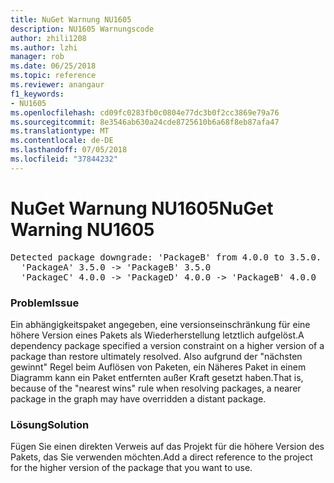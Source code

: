 ```yaml
---
title: NuGet Warnung NU1605
description: NU1605 Warnungscode
author: zhili1208
ms.author: lzhi
manager: rob
ms.date: 06/25/2018
ms.topic: reference
ms.reviewer: anangaur
f1_keywords:
- NU1605
ms.openlocfilehash: cd09fc0283fb0c0804e77dc3b0f2cc3869e79a76
ms.sourcegitcommit: 8e3546ab630a24cde8725610b6a68f8eb87afa47
ms.translationtype: MT
ms.contentlocale: de-DE
ms.lasthandoff: 07/05/2018
ms.locfileid: "37844232"
---
```

# <a name="nuget-warning-nu1605"></a><span data-ttu-id="6a94a-103">NuGet Warnung NU1605</span><span class="sxs-lookup"><span data-stu-id="6a94a-103">NuGet Warning NU1605</span></span>

<pre>Detected package downgrade: 'PackageB' from 4.0.0 to 3.5.0. Reference the package directly from the project to select a different version.<br/>  'PackageA' 3.5.0 -> 'PackageB' 3.5.0<br/>  'PackageC' 4.0.0 -> 'PackageD' 4.0.0 -> 'PackageB' 4.0.0</pre>

### <a name="issue"></a><span data-ttu-id="6a94a-104">Problem</span><span class="sxs-lookup"><span data-stu-id="6a94a-104">Issue</span></span>
<span data-ttu-id="6a94a-105">Ein abhängigkeitspaket angegeben, eine versionseinschränkung für eine höhere Version eines Pakets als Wiederherstellung letztlich aufgelöst.</span><span class="sxs-lookup"><span data-stu-id="6a94a-105">A dependency package specified a version constraint on a higher version of a package than restore ultimately resolved.</span></span> <span data-ttu-id="6a94a-106">Also aufgrund der "nächsten gewinnt" Regel beim Auflösen von Paketen, ein Näheres Paket in einem Diagramm kann ein Paket entfernten außer Kraft gesetzt haben.</span><span class="sxs-lookup"><span data-stu-id="6a94a-106">That is, because of the "nearest wins" rule when resolving packages, a nearer package in the graph may have overridden a distant package.</span></span>

### <a name="solution"></a><span data-ttu-id="6a94a-107">Lösung</span><span class="sxs-lookup"><span data-stu-id="6a94a-107">Solution</span></span>
<span data-ttu-id="6a94a-108">Fügen Sie einen direkten Verweis auf das Projekt für die höhere Version des Pakets, das Sie verwenden möchten.</span><span class="sxs-lookup"><span data-stu-id="6a94a-108">Add a direct reference to the project for the higher version of the package that you want to use.</span></span>